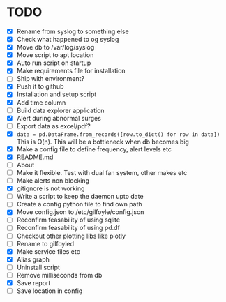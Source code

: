 # TODO

- [x] Rename from syslog to something else
- [x] Check what happened to og syslog
- [x] Move db to /var/log/syslog
- [x] Move script to apt location
- [x] Auto run script on startup
- [x] Make requirements file for installation
- [ ] Ship with environment?
- [x] Push it to github
- [x] Installation and setup script
- [x] Add time column
- [ ] Build data explorer application
- [x] Alert during abnormal surges
- [ ] Export data as excel/pdf?
- [x] ``data = pd.DataFrame.from_records([row.to_dict() for row in data])`` This is O(n). This will be a bottleneck when db becomes big
- [x] Make a config file to define frequency, alert levels etc
- [x] README.md
- [ ] About
- [ ] Make it flexible. Test with dual fan system, other makes etc
- [ ] Make alerts non blocking
- [x] gitignore is not working
- [ ] Write a script to keep the daemon upto date
- [ ] Create a config python file to find own path
- [x] Move config.json to /etc/gilfoyle/config.json
- [ ] Reconfirm feasability of using sqlite
- [ ] Reconfirm feasability of using pd.df
- [ ] Checkout other plotting libs like plotly
- [ ] Rename to gilfoyled
- [x] Make service files etc
- [x] Alias graph
- [ ] Uninstall script
- [ ] Remove milliseconds from db
- [x] Save report
- [ ] Save location in config